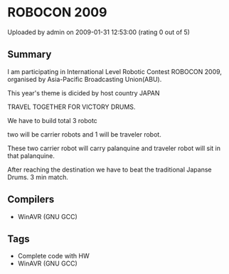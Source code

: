 # ROBOCON 2009

Uploaded by admin on 2009-01-31 12:53:00 (rating 0 out of 5)

## Summary

I am participating in International Level Robotic Contest ROBOCON 2009, organised by Asia-Pacific Broadcasting Union(ABU).  

This year's theme is dicided by host country JAPAN  

TRAVEL TOGETHER FOR VICTORY DRUMS.  

We have to build total 3 robotc  

two will be carrier robots and 1 will be traveler robot.  

These two carrier robot will carry palanquine and traveler robot will sit in that palanquine.  

After reaching the destination we have to beat the traditional Japanse Drums. 3 min match.

## Compilers

- WinAVR (GNU GCC)

## Tags

- Complete code with HW
- WinAVR (GNU GCC)
